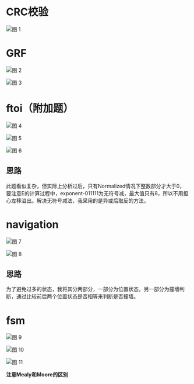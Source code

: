 # CRC校验

![图 1](images/1f06297cba739ee2c25293db39ad18eefe480bde7d25b32665e02c3f1b3220f2.png)  

# GRF

![图 2](images/f0c039200fdb4dff927ebac2fcd21efb5e37b7acf320cc1fc2ce27781f046d67.png)  

![图 3](images/48b6ef12f81d3deb0e3cf417267e3cebf97b6ca659272cf7c89db02b9fab2d76.png)  

# ftoi（附加题）

![图 4](images/d5599c4b283e96fede3f238e003e66a06ce975ae9ba00b78b6833e776d872c4a.png)  

![图 5](images/84e5f74a27d08bb24e8edf389022b0ec2c4effedad855c904861f1ba834289d2.png)  

![图 6](images/ae41b53742fbdcc6b158ec053d82117d406d46534d6c2c448476114587a76f70.png)  

## 思路
此题看似复杂，但实际上分析过后，只有Normalized情况下整数部分才大于0，要注意E的计算过程中，exponent-011111为无符号减，最大值只有8，所以不用担心左移溢出。解决无符号减法，我采用的是异或后取反的方法。

# navigation

![图 7](images/dc26c207392bded7743039ac658edf4411ad3f8c1f9b5afdb3f48bb4ff9b3a0a.png)  

![图 8](images/ac1d95eff65552c323160f7bba5d542e1302de9f8f84251a1999a6156c6dd192.png)  

## 思路
为了避免过多的状态，我将其分两部分，一部分为位置状态，另一部分为撞墙判断，通过比较前后两个位置状态是否相等来判断是否撞墙。

# fsm

![图 9](images/02d43738e323e053e152665bc2b20b5a43d5f249c4c3dd154bd2917c334464b0.png)  

![图 10](images/3b146ac4507a81e96926a2e4cec3faa1cf008cb2d41db4c078e7328467107cd1.png)  

![图 11](images/00269cdbaaa78237267d4f4e11ac8ce86faecff4560eee6e4e442094b8bfc3ae.png)  

**注意Mealy和Moore的区别**